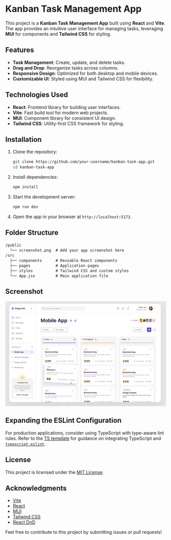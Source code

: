 # Kanban Task Management App

This project is a **Kanban Task Management App** built using **React** and **Vite**. The app provides an intuitive user interface for managing tasks, leveraging **MUI** for components and **Tailwind CSS** for styling.

## Features

- **Task Management**: Create, update, and delete tasks.
- **Drag and Drop**: Reorganize tasks across columns.
- **Responsive Design**: Optimized for both desktop and mobile devices.
- **Customizable UI**: Styled using MUI and Tailwind CSS for flexibility.

## Technologies Used

- **React**: Frontend library for building user interfaces.
- **Vite**: Fast build tool for modern web projects.
- **MUI**: Component library for consistent UI design.
- **Tailwind CSS**: Utility-first CSS framework for styling.

## Installation

1. Clone the repository:

   ```bash
   git clone https://github.com/your-username/kanban-task-app.git
   cd kanban-task-app
   ```

2. Install dependencies:

   ```bash
   npm install
   ```

3. Start the development server:

   ```bash
   npm run dev
   ```

4. Open the app in your browser at `http://localhost:5173`.

## Folder Structure

```
/public
  └── screenshot.png  # Add your app screenshot here
/src
  ├── components      # Reusable React components
  ├── pages           # Application pages
  ├── styles          # Tailwind CSS and custom styles
  └── App.jsx         # Main application file
```

## Screenshot

![Kanban App Screenshot](https://raw.githubusercontent.com/Aaradhya1702/kanban/main/public/kanban.png)

## Expanding the ESLint Configuration

For production applications, consider using TypeScript with type-aware lint rules. Refer to the [TS template](https://github.com/vitejs/vite/tree/main/packages/create-vite/template-react-ts) for guidance on integrating TypeScript and [`typescript-eslint`](https://typescript-eslint.io).

## License

This project is licensed under the [MIT License](LICENSE).

## Acknowledgments

- [Vite](https://vitejs.dev/)
- [React](https://reactjs.org/)
- [MUI](https://mui.com/)
- [Tailwind CSS](https://tailwindcss.com/)
- [React DnD](https://react-dnd.github.io/react-dnd/about)

Feel free to contribute to this project by submitting issues or pull requests!
